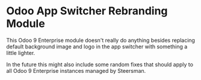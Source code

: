 # Odoo App Switcher Rebranding Module

This Odoo 9 Enterprise module doesn't really do anything besides replacing default background image and logo in the app switcher with something a little lighter.

In the future this might also include some random fixes that should apply to all Odoo 9 Enterprise instances managed by Steersman.
